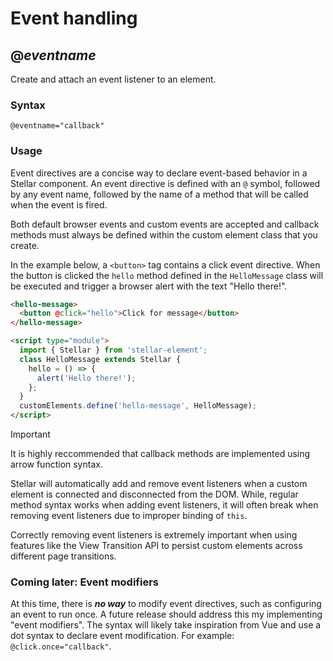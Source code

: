 # Event handling

## @_eventname_

Create and attach an event listener to an element.

### Syntax

```
@eventname="callback"
```

### Usage

Event directives are a concise way to declare event-based behavior in a Stellar component. An event directive is defined with an `@` symbol, followed by any event name, followed by the name of a method that will be called when the event is fired.

Both default browser events and custom events are accepted and callback methods must always be defined within the custom element class that you create.

In the example below, a `<button>` tag contains a click event directive. When the button is clicked the `hello` method defined in the `HelloMessage` class will be executed and trigger a browser alert with the text "Hello there!".

```html
<hello-message>
  <button @click="hello">Click for message</button>
</hello-message>

<script type="module">
  import { Stellar } from 'stellar-element';
  class HelloMessage extends Stellar {
    hello = () => {
      alert('Hello there!');
    };
  }
  customElements.define('hello-message', HelloMessage);
</script>
```

> [!IMPORTANT]  
> It is highly reccommended that callback methods are implemented using arrow function syntax.
>
> Stellar will automatically add and remove event listeners when a custom element is connected and disconnected from the DOM. While, regular method syntax works when adding event listeners, it will often break when removing event listeners due to improper binding of `this`.
>
> Correctly removing event listeners is extremely important when using features like the View Transition API to persist custom elements across different page transitions.

### Coming later: Event modifiers

At this time, there is _**no way**_ to modify event directives, such as configuring an event to run once. A future release should address this my implementing "event modifiers". The syntax will likely take inspiration from Vue and use a dot syntax to declare event modification. For example: `@click.once="callback"`.
